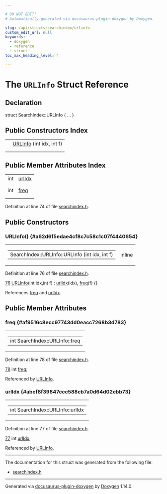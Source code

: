 ```yaml
---

# DO NOT EDIT!
# Automatically generated via docusaurus-plugin-doxygen by Doxygen.

slug: /api/structs/searchindex/urlinfo
custom_edit_url: null
keywords:
  - doxygen
  - reference
  - struct
toc_max_heading_level: 4

---
```


<div class="doxyPage">

# The `URLInfo` Struct Reference



## Declaration

<div class="doxyDeclaration">
struct SearchIndex::URLInfo { ... }
</div>

## Public Constructors Index

<table class="doxyMembersIndex">

<tr class="doxyMemberIndexItem">
<td class="doxyMemberIndexItemType" align="left" valign="top"></td>
<td class="doxyMemberIndexItemName" align="left" valign="top"><a href="#a62d6f5edae4cf8c7c58c1c07f4440654">URLInfo</a> (int idx, int f)</td>
</tr>
<tr class="doxyMemberIndexDescription">
<td class="doxyMemberIndexDescriptionLeft"></td>
<td class="doxyMemberIndexDescriptionRight">
</td>
</tr>
<tr class="doxyMemberIndexSeparator">
<td class="doxyMemberIndexSeparator" colspan="2"></td>
</tr>

</table>

## Public Member Attributes Index

<table class="doxyMembersIndex">

<tr class="doxyMemberIndexItem">
<td class="doxyMemberIndexItemType" align="left" valign="top">int</td>
<td class="doxyMemberIndexItemName" align="left" valign="top"><a href="#abef8f39847ccc588cb7a0d64d02ebb73">urlIdx</a></td>
</tr>
<tr class="doxyMemberIndexDescription">
<td class="doxyMemberIndexDescriptionLeft"></td>
<td class="doxyMemberIndexDescriptionRight">
</td>
</tr>
<tr class="doxyMemberIndexSeparator">
<td class="doxyMemberIndexSeparator" colspan="2"></td>
</tr>

<tr class="doxyMemberIndexItem">
<td class="doxyMemberIndexItemType" align="left" valign="top">int</td>
<td class="doxyMemberIndexItemName" align="left" valign="top"><a href="#af9516c8ecc97743dd0eacc7268b3d783">freq</a></td>
</tr>
<tr class="doxyMemberIndexDescription">
<td class="doxyMemberIndexDescriptionLeft"></td>
<td class="doxyMemberIndexDescriptionRight">
</td>
</tr>
<tr class="doxyMemberIndexSeparator">
<td class="doxyMemberIndexSeparator" colspan="2"></td>
</tr>

</table>


Definition at line 74 of file <a href="/web-doxygen/docs/api/files/src/searchindex-h">searchindex.h</a>.

<div class="doxySectionDef">

## Public Constructors

### URLInfo() {#a62d6f5edae4cf8c7c58c1c07f4440654}

<div class="doxyMemberItem">
<div class="doxyMemberProto">
<table class="doxyMemberLabels">
<tr class="doxyMemberLabels">
<td class="doxyMemberLabelsLeft">
<table class="doxyMemberName">
<tr>
<td class="doxyMemberName">SearchIndex::URLInfo::URLInfo (int idx, int f)</td>
</tr>
</table>
</td>
<td class="doxyMemberLabelsRight">
<span class="doxyMemberLabels">
<span class="doxyMemberLabel inline">inline</span>
</span>
</td>
</tr>
</table>
</div>
<div class="doxyMemberDoc">



Definition at line 76 of file <a href="/web-doxygen/docs/api/files/src/searchindex-h">searchindex.h</a>.

<div class="doxyProgramListing">

<div class="doxyCodeLine"><span class="doxyLineNumber"><a href="#a62d6f5edae4cf8c7c58c1c07f4440654">76</a></span><span class="doxyLineContent"><span class="doxyHighlight">      <a href="#a62d6f5edae4cf8c7c58c1c07f4440654">URLInfo</a>(</span><span class="doxyHighlightKeywordType">int</span><span class="doxyHighlight"> idx,</span><span class="doxyHighlightKeywordType">int</span><span class="doxyHighlight"> f) : <a href="#abef8f39847ccc588cb7a0d64d02ebb73">urlIdx</a>(idx), <a href="#af9516c8ecc97743dd0eacc7268b3d783">freq</a>(f) {}</span></span></div>

</div>


References <a href="#af9516c8ecc97743dd0eacc7268b3d783">freq</a> and <a href="#abef8f39847ccc588cb7a0d64d02ebb73">urlIdx</a>.
</div>
</div>

</div>

<div class="doxySectionDef">

## Public Member Attributes

### freq {#af9516c8ecc97743dd0eacc7268b3d783}

<div class="doxyMemberItem">
<div class="doxyMemberProto">
<table class="doxyMemberLabels">
<tr class="doxyMemberLabels">
<td class="doxyMemberLabelsLeft">
<table class="doxyMemberName">
<tr>
<td class="doxyMemberName">int SearchIndex::URLInfo::freq</td>
</tr>
</table>
</td>
</tr>
</table>
</div>
<div class="doxyMemberDoc">



Definition at line 78 of file <a href="/web-doxygen/docs/api/files/src/searchindex-h">searchindex.h</a>.

<div class="doxyProgramListing">

<div class="doxyCodeLine"><span class="doxyLineNumber"><a href="#af9516c8ecc97743dd0eacc7268b3d783">78</a></span><span class="doxyLineContent"><span class="doxyHighlight">      </span><span class="doxyHighlightKeywordType">int</span><span class="doxyHighlight"> <a href="#af9516c8ecc97743dd0eacc7268b3d783">freq</a>;</span></span></div>

</div>


Referenced by <a href="#a62d6f5edae4cf8c7c58c1c07f4440654">URLInfo</a>.
</div>
</div>

### urlIdx {#abef8f39847ccc588cb7a0d64d02ebb73}

<div class="doxyMemberItem">
<div class="doxyMemberProto">
<table class="doxyMemberLabels">
<tr class="doxyMemberLabels">
<td class="doxyMemberLabelsLeft">
<table class="doxyMemberName">
<tr>
<td class="doxyMemberName">int SearchIndex::URLInfo::urlIdx</td>
</tr>
</table>
</td>
</tr>
</table>
</div>
<div class="doxyMemberDoc">



Definition at line 77 of file <a href="/web-doxygen/docs/api/files/src/searchindex-h">searchindex.h</a>.

<div class="doxyProgramListing">

<div class="doxyCodeLine"><span class="doxyLineNumber"><a href="#abef8f39847ccc588cb7a0d64d02ebb73">77</a></span><span class="doxyLineContent"><span class="doxyHighlight">      </span><span class="doxyHighlightKeywordType">int</span><span class="doxyHighlight"> <a href="#abef8f39847ccc588cb7a0d64d02ebb73">urlIdx</a>;</span></span></div>

</div>


Referenced by <a href="#a62d6f5edae4cf8c7c58c1c07f4440654">URLInfo</a>.
</div>
</div>

</div>

<hr/>

The documentation for this struct was generated from the following file:

<ul>
<li><a href="/web-doxygen/docs/api/files/src/searchindex-h">searchindex.h</a></li>
</ul>

<hr/>

<p class="doxyGeneratedBy">Generated via <a href="https://github.com/xpack/docusaurus-plugin-doxygen">docusaurus-plugin-doxygen</a> by <a href="https://www.doxygen.nl">Doxygen</a> 1.14.0.</p>

</div>
